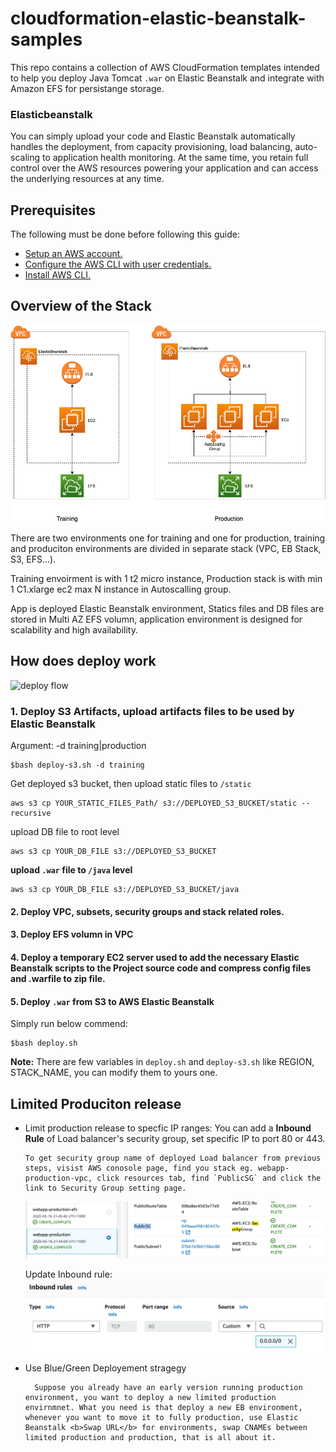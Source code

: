 # cloudformation-elastic-beanstalk-samples

This repo contains a collection of AWS CloudFormation templates intended to help you deploy Java Tomcat `.war` on Elastic Beanstalk and integrate with Amazon EFS for persistange storage.

### Elasticbeanstalk

You can simply upload your code and Elastic Beanstalk automatically handles the deployment, from capacity provisioning, load balancing, auto-scaling to application health monitoring. At the same time, you retain full control over the AWS resources powering your application and can access the underlying resources at any time.

## Prerequisites

The following must be done before following this guide:

- [Setup an AWS account.](https://aws.amazon.com/premiumsupport/knowledge-center/create-and-activate-aws-account/)
- [Configure the AWS CLI with user credentials.](https://docs.aws.amazon.com/cli/latest/userguide/cli-chap-configure.html)
- [Install AWS CLI.](https://docs.aws.amazon.com/cli/latest/userguide/cli-chap-install.html)

## Overview of the Stack

![stak overview](stack.png)

There are two environments one for training and one for production, training and produciton environments are divided in separate stack (VPC, EB Stack, S3, EFS...).

Training envoirment is with 1 t2 micro instance, Production stack is with min 1 C1.xlarge ec2 max N instance in Autoscalling group.

App is deployed Elastic Beanstalk environment, Statics files and DB files are stored in Multi AZ EFS volumn, application environment is designed for scalability and high availability.

## How does deploy work

![deploy flow](stcf-flow.png)

### 1. Deploy S3 Artifacts, upload artifacts files to be used by Elastic Beanstalk

Argument: -d training|production

```
$bash deploy-s3.sh -d training
```

Get deployed s3 bucket, then upload static files to `/static`

```
aws s3 cp YOUR_STATIC_FILES_Path/ s3://DEPLOYED_S3_BUCKET/static --recursive
```

upload DB file to root level

```
aws s3 cp YOUR_DB_FILE s3://DEPLOYED_S3_BUCKET
```

<b>upload `.war` file to `/java` level</b>

```
aws s3 cp YOUR_DB_FILE s3://DEPLOYED_S3_BUCKET/java
```

#### 2. Deploy VPC, subsets, security groups and stack related roles.

#### 3. Deploy EFS volumn in VPC

#### 4. Deploy a temporary EC2 server used to add the necessary Elastic Beanstalk scripts to the Project source code and compress config files and .warfile to zip file.

#### 5. Deploy `.war` from S3 to AWS Elastic Beanstalk

Simply run below commend:

```
$bash deploy.sh
```

<b>Note:</b> There are few variables in `deploy.sh` and `deploy-s3.sh` like REGION, STACK_NAME, you can modify them to yours one.

## Limited Produciton release

- Limit production release to specfic IP ranges:
  You can add a <b>Inbound Rule</b> of Load balancer's security group, set specific IP to port 80 or 443.

      To get security group name of deployed Load balancer from previous steps, visist AWS conosole page, find you stack eg. webapp-production-vpc, click resources tab, find `PublicSG` and click the link to Security Group setting page.

  ![Screenshot](sc-1.png)

  Update Inbound rule:
  ![Screenshot](sc-2.png)

- Use Blue/Green Deployement stragegy

        Suppose you already have an early version running production environment, you want to deploy a new limited production envirnmnet. What you need is that deploy a new EB environment, whenever you want to move it to fully production, use Elastic Beanstalk <b>Swap URL</b> for environments, swap CNAMEs between limited production and production, that is all about it.
